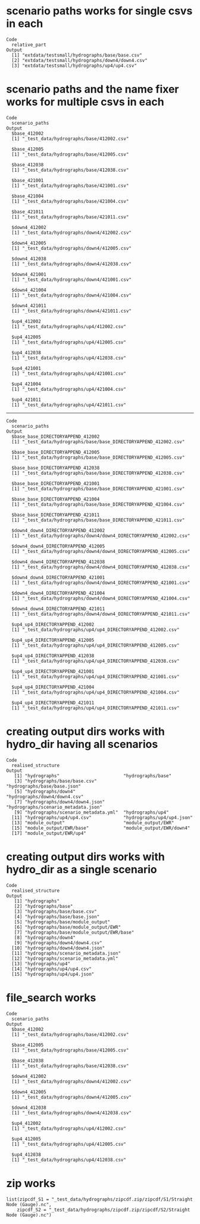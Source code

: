 # scenario paths works for single csvs in each

    Code
      relative_part
    Output
      [1] "extdata/testsmall/hydrographs/base/base.csv"  
      [2] "extdata/testsmall/hydrographs/down4/down4.csv"
      [3] "extdata/testsmall/hydrographs/up4/up4.csv"    

# scenario paths and the name fixer works for multiple csvs in each

    Code
      scenario_paths
    Output
      $base_412002
      [1] "_test_data/hydrographs/base/412002.csv"
      
      $base_412005
      [1] "_test_data/hydrographs/base/412005.csv"
      
      $base_412038
      [1] "_test_data/hydrographs/base/412038.csv"
      
      $base_421001
      [1] "_test_data/hydrographs/base/421001.csv"
      
      $base_421004
      [1] "_test_data/hydrographs/base/421004.csv"
      
      $base_421011
      [1] "_test_data/hydrographs/base/421011.csv"
      
      $down4_412002
      [1] "_test_data/hydrographs/down4/412002.csv"
      
      $down4_412005
      [1] "_test_data/hydrographs/down4/412005.csv"
      
      $down4_412038
      [1] "_test_data/hydrographs/down4/412038.csv"
      
      $down4_421001
      [1] "_test_data/hydrographs/down4/421001.csv"
      
      $down4_421004
      [1] "_test_data/hydrographs/down4/421004.csv"
      
      $down4_421011
      [1] "_test_data/hydrographs/down4/421011.csv"
      
      $up4_412002
      [1] "_test_data/hydrographs/up4/412002.csv"
      
      $up4_412005
      [1] "_test_data/hydrographs/up4/412005.csv"
      
      $up4_412038
      [1] "_test_data/hydrographs/up4/412038.csv"
      
      $up4_421001
      [1] "_test_data/hydrographs/up4/421001.csv"
      
      $up4_421004
      [1] "_test_data/hydrographs/up4/421004.csv"
      
      $up4_421011
      [1] "_test_data/hydrographs/up4/421011.csv"
      

---

    Code
      scenario_paths
    Output
      $base_base_DIRECTORYAPPEND_412002
      [1] "_test_data/hydrographs/base/base_DIRECTORYAPPEND_412002.csv"
      
      $base_base_DIRECTORYAPPEND_412005
      [1] "_test_data/hydrographs/base/base_DIRECTORYAPPEND_412005.csv"
      
      $base_base_DIRECTORYAPPEND_412038
      [1] "_test_data/hydrographs/base/base_DIRECTORYAPPEND_412038.csv"
      
      $base_base_DIRECTORYAPPEND_421001
      [1] "_test_data/hydrographs/base/base_DIRECTORYAPPEND_421001.csv"
      
      $base_base_DIRECTORYAPPEND_421004
      [1] "_test_data/hydrographs/base/base_DIRECTORYAPPEND_421004.csv"
      
      $base_base_DIRECTORYAPPEND_421011
      [1] "_test_data/hydrographs/base/base_DIRECTORYAPPEND_421011.csv"
      
      $down4_down4_DIRECTORYAPPEND_412002
      [1] "_test_data/hydrographs/down4/down4_DIRECTORYAPPEND_412002.csv"
      
      $down4_down4_DIRECTORYAPPEND_412005
      [1] "_test_data/hydrographs/down4/down4_DIRECTORYAPPEND_412005.csv"
      
      $down4_down4_DIRECTORYAPPEND_412038
      [1] "_test_data/hydrographs/down4/down4_DIRECTORYAPPEND_412038.csv"
      
      $down4_down4_DIRECTORYAPPEND_421001
      [1] "_test_data/hydrographs/down4/down4_DIRECTORYAPPEND_421001.csv"
      
      $down4_down4_DIRECTORYAPPEND_421004
      [1] "_test_data/hydrographs/down4/down4_DIRECTORYAPPEND_421004.csv"
      
      $down4_down4_DIRECTORYAPPEND_421011
      [1] "_test_data/hydrographs/down4/down4_DIRECTORYAPPEND_421011.csv"
      
      $up4_up4_DIRECTORYAPPEND_412002
      [1] "_test_data/hydrographs/up4/up4_DIRECTORYAPPEND_412002.csv"
      
      $up4_up4_DIRECTORYAPPEND_412005
      [1] "_test_data/hydrographs/up4/up4_DIRECTORYAPPEND_412005.csv"
      
      $up4_up4_DIRECTORYAPPEND_412038
      [1] "_test_data/hydrographs/up4/up4_DIRECTORYAPPEND_412038.csv"
      
      $up4_up4_DIRECTORYAPPEND_421001
      [1] "_test_data/hydrographs/up4/up4_DIRECTORYAPPEND_421001.csv"
      
      $up4_up4_DIRECTORYAPPEND_421004
      [1] "_test_data/hydrographs/up4/up4_DIRECTORYAPPEND_421004.csv"
      
      $up4_up4_DIRECTORYAPPEND_421011
      [1] "_test_data/hydrographs/up4/up4_DIRECTORYAPPEND_421011.csv"
      

# creating output dirs works with hydro_dir having all scenarios

    Code
      realised_structure
    Output
       [1] "hydrographs"                        "hydrographs/base"                  
       [3] "hydrographs/base/base.csv"          "hydrographs/base/base.json"        
       [5] "hydrographs/down4"                  "hydrographs/down4/down4.csv"       
       [7] "hydrographs/down4/down4.json"       "hydrographs/scenario_metadata.json"
       [9] "hydrographs/scenario_metadata.yml"  "hydrographs/up4"                   
      [11] "hydrographs/up4/up4.csv"            "hydrographs/up4/up4.json"          
      [13] "module_output"                      "module_output/EWR"                 
      [15] "module_output/EWR/base"             "module_output/EWR/down4"           
      [17] "module_output/EWR/up4"             

# creating output dirs works with hydro_dir as a single scenario

    Code
      realised_structure
    Output
       [1] "hydrographs"                            
       [2] "hydrographs/base"                       
       [3] "hydrographs/base/base.csv"              
       [4] "hydrographs/base/base.json"             
       [5] "hydrographs/base/module_output"         
       [6] "hydrographs/base/module_output/EWR"     
       [7] "hydrographs/base/module_output/EWR/base"
       [8] "hydrographs/down4"                      
       [9] "hydrographs/down4/down4.csv"            
      [10] "hydrographs/down4/down4.json"           
      [11] "hydrographs/scenario_metadata.json"     
      [12] "hydrographs/scenario_metadata.yml"      
      [13] "hydrographs/up4"                        
      [14] "hydrographs/up4/up4.csv"                
      [15] "hydrographs/up4/up4.json"               

# file_search works

    Code
      scenario_paths
    Output
      $base_412002
      [1] "_test_data/hydrographs/base/412002.csv"
      
      $base_412005
      [1] "_test_data/hydrographs/base/412005.csv"
      
      $base_412038
      [1] "_test_data/hydrographs/base/412038.csv"
      
      $down4_412002
      [1] "_test_data/hydrographs/down4/412002.csv"
      
      $down4_412005
      [1] "_test_data/hydrographs/down4/412005.csv"
      
      $down4_412038
      [1] "_test_data/hydrographs/down4/412038.csv"
      
      $up4_412002
      [1] "_test_data/hydrographs/up4/412002.csv"
      
      $up4_412005
      [1] "_test_data/hydrographs/up4/412005.csv"
      
      $up4_412038
      [1] "_test_data/hydrographs/up4/412038.csv"
      

# zip works

    list(zipcdf_S1 = "_test_data/hydrographs/zipcdf.zip/zipcdf/S1/Straight Node (Gauge).nc", 
        zipcdf_S2 = "_test_data/hydrographs/zipcdf.zip/zipcdf/S2/Straight Node (Gauge).nc")

